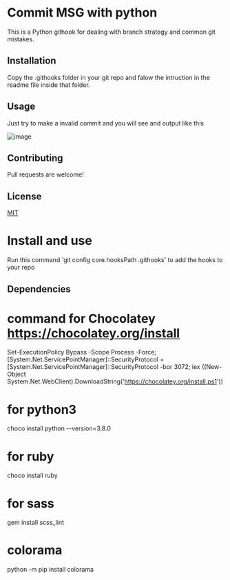 
# Commit MSG with python

This is a Python githook for dealing with branch strategy and common git mistakes.

## Installation

Copy the .githooks folder in your git repo and falow the intruction in the readme file inside that folder.


## Usage

Just try to make a invalid commit and you will see and output like this 

![image](https://user-images.githubusercontent.com/34369026/119501317-0ea76800-bd69-11eb-83e7-cc0055d6bd05.png)


## Contributing
Pull requests are welcome!

## License
[MIT](https://choosealicense.com/licenses/mit/)

# Install and use 

Run this command 'git config core.hooksPath .githooks' to add the hooks to your repo

## Dependencies

# command for Chocolatey  https://chocolatey.org/install

Set-ExecutionPolicy Bypass -Scope Process -Force; [System.Net.ServicePointManager]::SecurityProtocol = [System.Net.ServicePointManager]::SecurityProtocol -bor 3072; iex ((New-Object System.Net.WebClient).DownloadString('https://chocolatey.org/install.ps1'))

# for python3 

choco install python --version=3.8.0

# for ruby

choco install ruby

# for sass 

gem install scss_lint

# colorama

python -m pip install colorama
